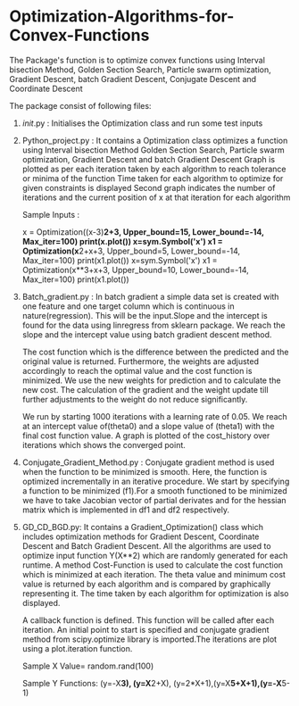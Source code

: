 # Optimization-Algorithms-for-Convex-Functions
The Package's function is to optimize convex functions using Interval bisection Method,
Golden Section Search, Particle swarm optimization, Gradient Descent, batch Gradient
Descent, Conjugate Descent and Coordinate Descent

The package consist of following files:

1. _init_.py : Initialises the Optimization class and run some test inputs
2. Python_project.py : It contains a Optimization class optimizes a function using Interval bisection Method Golden Section Search, Particle swarm optimization,         Gradient Descent and batch Gradient Descent Graph is plotted as per each iteration taken by each algorithm to reach tolerance or minima of the function
    Time taken for each algorithm to optimize for given constraints is displayed
    Second graph indicates the number of iterations and the current position of x at that iteration for each algorithm
     
    Sample Inputs : 
    
    x = Optimization((x-3)**2+3, Upper_bound=15, Lower_bound=-14, Max_iter=100)
    print(x.plot())
    x=sym.Symbol('x')
    x1 = Optimization(x**2+x+3, Upper_bound=5, Lower_bound=-14, Max_iter=100)
    print(x1.plot())
    x=sym.Symbol('x')
    x1 = Optimization(x**3+x+3, Upper_bound=10, Lower_bound=-14, Max_iter=100)
    print(x1.plot())
    
    
3. Batch_gradient.py : In batch gradient a simple data set is created with one feature and one target column which is continuous in nature(regression). This will be    the input.Slope and the intercept is found for the data using linregress from sklearn package. We reach the slope and the intercept value using batch gradient      descent method.

   The cost function which is the difference between the predicted and the original value is returned. Furthermore, the weights are adjusted accordingly to reach      the optimal value and the cost function is minimized. We use the new weights for prediction and to calculate the new cost. The calculation of the gradient and      the weight update till further adjustments to the weight do not reduce significantly. 

   We run by starting 1000 iterations with a learning rate of 0.05. We reach at an intercept value of(theta0) and a slope value of (theta1) with the final cost        function value. 
   A graph is plotted of the cost_history over iterations which shows the converged point.

4. Conjugate_Gradient_Method.py : Conjugate gradient method is used when the function to be minimized is smooth. Here, the function is optimized incrementally in an    iterative procedure. We start by specifying a function to be minimized (f1).For a smooth functioned to be minimized we have to take Jacobian vector of partial      derivates and for the hessian matrix which is implemented in df1 and df2 respectively. 

5. GD_CD_BGD.py: It contains a Gradient_Optimization() class which includes optimization methods for Gradient Descent, Coordinate Descent and Batch Gradient            Descent. All the algorithms are used to optimize input function Y(X**2) which are randomly generated for each runtime. A method Cost-Function is used to            calculate the cost function which is minimized at each iteration. The theta value and minimum cost value is returned by each algorithm and is compared by            graphically representing it. The time taken by each algorithm for optimization is also displayed.

   A callback function is defined. This function will be called after each iteration. 
   An initial point to start is specified and conjugate gradient method from scipy.optimize library is imported.The iterations are plot using a plot.iteration          function.
   
   Sample X Value= random.rand(100)

   Sample Y Functions: (y=-X**3), (y=X**2+X), (y=2*X+1),(y=X**5+X+1),(y=-X**5-1)
   


    
    
    
 
    
